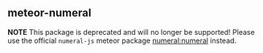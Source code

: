 ## meteor-numeral

**NOTE** This package is deprecated and will no longer be supported!  Please use the official `numeral-js` meteor package [numeral:numeral](https://atmospherejs.com/numeral/numeral) instead.

